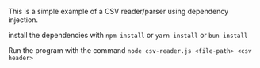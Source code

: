 This is a simple example of a CSV reader/parser using dependency injection.

install the dependencies with
`npm install`
or
`yarn install`
or
`bun install`

Run the program with the command
`node csv-reader.js <file-path> <csv header>`
